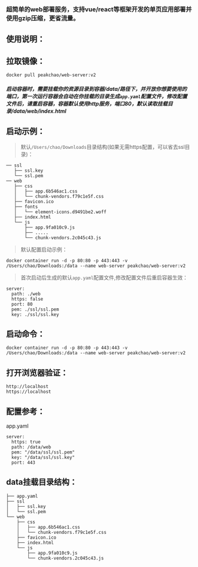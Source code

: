 ### 超简单的web部署服务，支持vue/react等框架开发的单页应用部署并使用gzip压缩，更省流量。

## 使用说明：

## 拉取镜像：
```
docker pull peakchao/web-server:v2
```

##### 启动容器时，需要挂载你的资源目录到容器/data/路径下，并开放你想要使用的端口，第一次运行容器会自动在你挂载的目录生成`app.yaml`配置文件，修改配置文件后，请重启容器，容器默认使用http服务，端口80，默认读取挂载目录/data/web/index.html

## 启动示例：

> 默认`/Users/chao/Downloads`目录结构(如果无需https配置，可以省去ssl目录)：

```
── ssl
   ├── ssl.key
   └── ssl.pem
── web
   ├── css
   │   ├── app.6b546ac1.css
   │   └── chunk-vendors.f79c1e5f.css
   ├── favicon.ico
   ├── fonts
   │   └── element-icons.d9491be2.woff
   ├── index.html
   └── js
       ├── app.9fa010c9.js
       ├── .....
       └── chunk-vendors.2c045c43.js
```

> 默认配置启动示例：

```
docker container run -d -p 80:80 -p 443:443 -v /Users/chao/Downloads:/data --name web-server peakchao/web-server:v2
```

> 首次启动后生成的默认`app.yaml`配置文件,修改配置文件后重启容器生效：

```
server:
  path: ./web
  https: false
  port: 80
  pem: ./ssl/ssl.pem
  key: ./ssl/ssl.key
```

## 启动命令：
```
docker container run -d -p 80:80 -p 443:443 -v /Users/chao/Downloads:/data --name web-server peakchao/web-server:v2
```
## 打开浏览器验证：
```
http://localhost
https://localhost
```
## 配置参考：
app.yaml
```
server:
  https: true
  path: /data/web
  pem: "/data/ssl/ssl.pem"
  key: "/data/ssl/ssl.key"
  port: 443

```
## data挂载目录结构：
```
├── app.yaml
├── ssl
│   ├── ssl.key
│   └── ssl.pem
└── web
    ├── css
    │   ├── app.6b546ac1.css
    │   └── chunk-vendors.f79c1e5f.css
    ├── favicon.ico
    ├── index.html
    └── js
        ├── app.9fa010c9.js
        └── chunk-vendors.2c045c43.js
```
